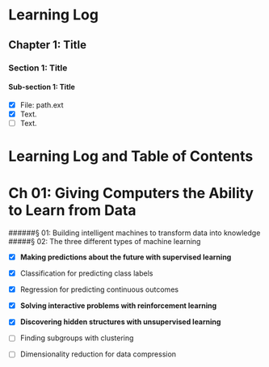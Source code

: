 # Learning Log

## Chapter 1: Title
### Section 1: Title
#### Sub-section 1: Title
- [x] File: path.ext
 - [x] Text.
 - [ ] Text.

# Learning Log and Table of Contents

# Ch 01: Giving Computers the Ability to Learn from Data
######§ 01: Building intelligent machines to transform data into knowledge
#####§ 02: The three different types of machine learning 
- [x] **Making predictions about the future with supervised learning** 
 - [x] Classification for predicting class labels
 - [x] Regression for predicting continuous outcomes

- [x] **Solving interactive problems with reinforcement learning**
- [x] **Discovering hidden structures with unsupervised learning**
 - [ ] Finding subgroups with clustering
 - [ ] Dimensionality reduction for data compression